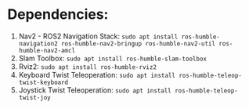 # Dependencies:
1. Nav2 - ROS2 Navigation Stack: `sudo apt install ros-humble-navigation2 ros-humble-nav2-bringup ros-humble-nav2-util ros-humble-nav2-amcl`
2. Slam Toolbox: `sudo apt install ros-humble-slam-toolbox`
3. Rviz2: `sudo apt install ros-humble-rviz2`
4. Keyboard Twist Teleoperation: `sudo apt install ros-humble-teleop-twist-keyboard`
5. Joystick Twist Teleoperation: `sudo apt install ros-humble-teleop-twist-joy`
